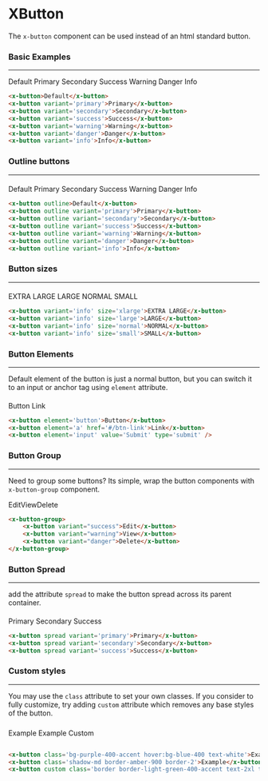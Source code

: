 # XButton

The ```x-button``` component can be used instead of an html standard button.

### Basic Examples
***

<x-button>Default</x-button>
<x-button variant='primary'>Primary</x-button>
<x-button variant='secondary'>Secondary</x-button>
<x-button variant='success'>Success</x-button>
<x-button variant='warning'>Warning</x-button>
<x-button variant='danger'>Danger</x-button>
<x-button variant='info'>Info</x-button>

```html
<x-button>Default</x-button>
<x-button variant='primary'>Primary</x-button>
<x-button variant='secondary'>Secondary</x-button>
<x-button variant='success'>Success</x-button>
<x-button variant='warning'>Warning</x-button>
<x-button variant='danger'>Danger</x-button>
<x-button variant='info'>Info</x-button>
```

### Outline buttons
***

####
<x-button outline>Default</x-button>
<x-button outline variant='primary'>Primary</x-button>
<x-button outline variant='secondary'>Secondary</x-button>
<x-button outline variant='success'>Success</x-button>
<x-button outline variant='warning'>Warning</x-button>
<x-button outline variant='danger'>Danger</x-button>
<x-button outline variant='info'>Info</x-button>

```html
<x-button outline>Default</x-button>
<x-button outline variant='primary'>Primary</x-button>
<x-button outline variant='secondary'>Secondary</x-button>
<x-button outline variant='success'>Success</x-button>
<x-button outline variant='warning'>Warning</x-button>
<x-button outline variant='danger'>Danger</x-button>
<x-button outline variant='info'>Info</x-button>
```

### Button sizes
***
####
<x-button variant='info' size='xlarge'>EXTRA LARGE</x-button>
<x-button variant='info' size='large'>LARGE</x-button>
<x-button variant='info' size='normal'>NORMAL</x-button>
<x-button variant='info' size='small'>SMALL</x-button>
```html
<x-button variant='info' size='xlarge'>EXTRA LARGE</x-button>
<x-button variant='info' size='large'>LARGE</x-button>
<x-button variant='info' size='normal'>NORMAL</x-button>
<x-button variant='info' size='small'>SMALL</x-button>
```

### Button Elements
***
Default element of the button is just a normal button, but you can switch it to an input or anchor tag using ```element``` attribute.  

 #### 
<x-button element='button'>Button</x-button>
<x-button element='a' href='#/btn-link'>Link</x-button>
<x-button element='input' value='Submit' type='submit' />

```html
<x-button element='button'>Button</x-button>
<x-button element='a' href='#/btn-link'>Link</x-button>
<x-button element='input' value='Submit' type='submit' />
```

### Button Group
***
Need to group some buttons? Its simple, wrap the button components with ```x-button-group``` component.  

<x-button-group><x-button variant="success">Edit</x-button><x-button variant="warning">View</x-button><x-button variant="danger">Delete</x-button></x-button-group>

```html
<x-button-group>
    <x-button variant="success">Edit</x-button>
    <x-button variant="warning">View</x-button>
    <x-button variant="danger">Delete</x-button>
</x-button-group>
```


### Button Spread
***
add the attribute ```spread``` to make the button spread across its parent container.

####

<x-button spread variant='primary'>Primary</x-button>
<x-button spread variant='secondary'>Secondary</x-button>
<x-button spread variant='success'>Success</x-button>

```html
<x-button spread variant='primary'>Primary</x-button>
<x-button spread variant='secondary'>Secondary</x-button>
<x-button spread variant='success'>Success</x-button>
```

### Custom styles
***
You may use the ```class``` attribute to set your own classes.  If you consider to fully customize, try adding ```custom``` attribute which removes any base styles of the button.

###
<x-button class='bg-purple-400-accent hover:bg-blue-400 text-white'>Example</x-button>
<x-button class='shadow-md border-amber-900 border-2'>Example</x-button>
<x-button custom class='border border-light-green-400-accent text-2xl text-green hover:bg-green hover:text-white p-0'>Custom</x-button>

```html

<x-button class='bg-purple-400-accent hover:bg-blue-400 text-white'>Example</x-button>
<x-button class='shadow-md border-amber-900 border-2'>Example</x-button>
<x-button custom class='border border-light-green-400-accent text-2xl text-green hover:bg-green hover:text-white p-0'>Custom</x-button>
```